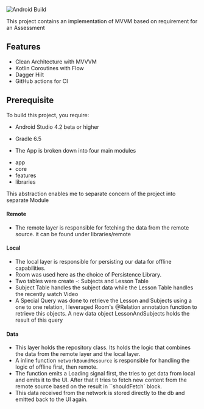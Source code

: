 

![Android Build](https://github.com/mathemandy/ul1/workflows/Android%20Build/badge.svg)

This project contains an implementation of MVVM based on requirement for an Assessment 


## Features
* Clean Architecture with MVVVM
* Kotlin Coroutines with Flow
* Dagger Hilt
* GitHub actions for CI

## Prerequisite
To build this project, you require:
- Android Studio 4.2 beta or higher
- Gradle 6.5



- The App is broken down into four main modules 
* app
* core
* features
* libraries

This abstraction enables me to separate concern of the project into separate Module
#### Remote 
- The remote layer is responsible for fetching the data from the remote source.
  it can be found under libraries/remote
  
#### Local 
- The local layer is responsible for persisting our data for offline capabilities. 
- Room was used here as the choice of Persistence Library.
- Two tables were create -: Subjects and Lesson Table 
- Subject Table handles the subject data while the Lesson Table handles the recently watch Video 
- A Special Query was done to retrieve the Lesson and Subjects using a one to one relation, I leveraged Room's @Relation annotation function to retrieve this objects. A new data object LessonAndSubjects holds the result of this query

  
#### Data
- This layer holds the repository class. Its holds the logic that combines the data from the remote layer and the local layer. 
- A inline function  `networkBoundResource` is responsible for handling the logic of offline first, then remote. 
- The function emits a Loading signal first, the tries to get data from local and emits it to the UI. After that it tries to fetch new content from the remote source based on the result in ``shouldFetch` block.
- This data received from the network is stored directly to the db and emitted back to the UI again. 


